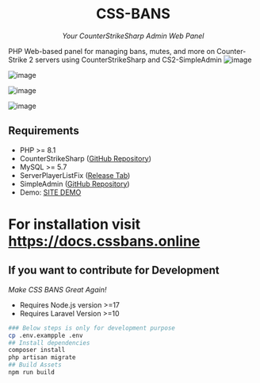 <div align="center">

# CSS-BANS
*Your CounterStrikeSharp Admin Web Panel*

</div>

PHP Web-based panel for managing bans, mutes, and more on Counter-Strike 2 servers using CounterStrikeSharp and CS2-SimpleAdmin
![image](https://github.com/hobsRKM/css-bans/assets/11420858/a8742df5-21ba-4d38-98d4-f7e71a0cf003)

![image](https://github.com/hobsRKM/css-bans/assets/11420858/2ca220f8-ff50-40f4-8238-dbc44270574f)

![image](https://github.com/hobsRKM/css-bans/assets/11420858/7b7fb2e3-22d3-4398-b19c-9d169789f802)

![image](https://github.com/hobsRKM/css-bans/assets/11420858/84796cb7-31d6-48ef-895e-4af1331ad71c)


## Requirements
- PHP >= 8.1
- CounterStrikeSharp ([GitHub Repository](https://github.com/roflmuffin/CounterStrikeSharp))
- MySQL >= 5.7
- ServerPlayerListFix ([Release Tab](#))
- SimpleAdmin ([GitHub Repository](https://github.com/daffyyyy/CS2-SimpleAdmin))
- Demo: [SITE DEMO](https://cssbans.online/)

# For installation visit https://docs.cssbans.online


## If you want to contribute for Development

*Make CSS BANS Great Again!*

- Requires Node.js version >=17
- Requires Laravel Version >=10

```bash
### Below steps is only for development purpose
cp .env.exampple .env
## Install dependencies
composer install
php artisan migrate
## Build Assets   
npm run build

